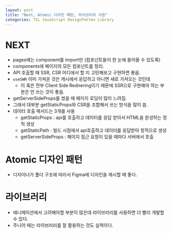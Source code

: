 ```yaml
---
layout: post
title: "Next, Atomic 디자인 패턴, 라이브러리 사용"
categories: TIL JavaScript DesignPatten Library
---
```


# NEXT

- pages에는 component를 import만 (컴포넌트들이 한 눈에 들어올 수 있도록)
- components에 페이지의 모든 컴포넌트를 정리.
- API 호출할 때 SSR, CSR 어디에서 할 지 고민해보고 구현하면 좋음.
- `useSWR` 이미 가져온 것은 캐시에서 응답하고 아니면 새로 가져오는 것인데
    - 이 훅은 전부 Client Side Rednering이기 때문에 SSR으로 구현해야 하는 부분은 안 쓰는 것이 좋음.
- getServerSideProps를 썼을 때 페이지 로딩이 많이 느려짐.
- 그래서 대부분 getStaticProps와 CSR을 조합해서 쓰는 방식을 많이 씀.
- 데이터 호출 메서드는 3개를 사용
    - getStaticProps : api를 호출하고 데이터를 응답 받아서 HTML을 완성하는 정적 생성
    - getStaticPath : 빌드 시점에서 api호출하고 데이터를 응답받아 정적으로 생성
    - getServerSideProps : 페이지 접근 요청이 있을 때마다 서버에서 호출

# Atomic 디자인 패턴

- 디자이너가 폴더 구조에 따라서 Figma에 디자인을 제시할 때 좋다.

# 라이브러리

- 애니메이션에서 고려해야할 부분이 많은데 라이브러리를 사용하면 더 빨리 개발할 수 있다.
- 주니어 때는 라이브러리를 잘 활용하는 것도 실력이다.